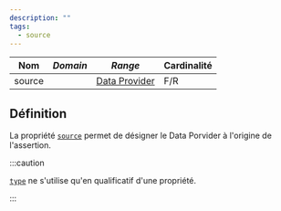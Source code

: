 ```yaml
---
description: ""
tags:
  - source
---
```


| **Nom** | ***Domain*** | ***Range***                                                    | **Cardinalité** |
| ------- | ------------ | -------------------------------------------------------------- | --------------- |
| source  |              | [Data Provider](../Classes/Data%20Provider/Data%20Provider.md) | F/R             |


## Définition

La propriété [`source`](source.md) permet de désigner le Data Porvider à l'origine de l'assertion.

:::caution

[`type`](type.md) ne s'utilise qu'en qualificatif d'une propriété.

:::

